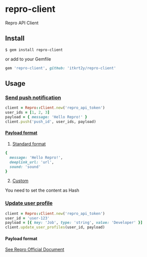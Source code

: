 # repro-client

Repro API Client

## Install

```
$ gem install repro-client
```

or add to your Gemfile

```ruby
gem 'repro-client', github: 'itkrt2y/repro-client'
```

## Usage

### [Send push notification](http://docs.repro.io/en/dev/push-api/index.html)

```ruby
client = Repro::Client.new('repro_api_token')
user_ids = [1, 2, 3]
payload = { message: 'Hello Repro!' }
client.push('push_id', user_ids, payload)
```

#### [Payload format](http://docs.repro.io/en/dev/push-api/index.html#id7)

1. [Standard format](http://docs.repro.io/en/dev/push-api/index.html#id8)

```ruby
{
  message: 'Hello Repro!',
  deeplink_url: 'url',
  sound: 'sound'
}
```

2. [Custom](http://docs.repro.io/en/dev/push-api/index.html#json)

You need to set the content as Hash

### [Update user profile](http://docs.repro.io/en/dev/user-profile-api/index.html)

```ruby
client = Repro::Client.new('repro_api_token')
user_id = 'user-123'
payload = [{ key: 'Job', type: 'string', value: 'Developer' }]
client.update_user_profiles(user_id, payload)
```

#### Payload format

[See Repro Official Document](http://docs.repro.io/en/dev/user-profile-api/index.html#user-profiles-payload)
